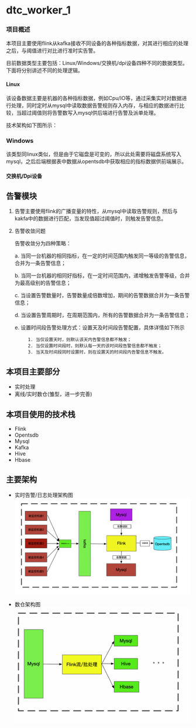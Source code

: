 # dtc_worker_1

### 项目概述

​		本项目主要使用flink从kafka接收不同设备的各种指标数据，对其进行相应的处理之后，与阈值进行对比进行准时实告警。

​		目前数据类型主要包括：Linux/Windows/交换机/dpi设备四种不同的数据类型。下面将分别讲述不同的处理逻辑。

#### Linux

​		该设备数据主要是机器的各种指标数据，例如Cpu/IO等，通过采集实时对数据进行处理，同时定时从mysql中读取数据告警规则存入内存，与相应的数据进行比较，当超过阈值则将告警数写入mysql供后端进行告警及派单处理。

技术架构如下图所示：

[](./image/实时告警处理架构图.png)

### Windows

​		该类型同linux类似，但是由于它磁盘是可变的，所以此处需要将磁盘系统写入mysql，之后后端根据表中数据从opentsdb中获取相应的指标数据供前端展示。

#### 交换机/Dpi设备

## 告警模块
1. 告警主要使用flink的广播变量的特性，从mysql中读取告警规则，然后与kakfa中的数据进行匹配，当发现值超过阈值时，则触发告警信息。
2. 告警收敛问题

    告警收敛分为四种策略：
    
    a. 当同一台机器的相同指标，在一定的时间范围内触发同一等级的告警信息，合并为一条告警信息；
    
    b. 当同一台机器的相同好指标，在一定时间范围内，递增触发告警等级，合并为最高级别的告警信息；
    
    c. 当设置告警数量时，告警数量成倍数增加，期间的告警数据合并为一条告警信息；
    
    d. 当设置告警周期时，在周期范围内，所有的告警数据合并为一条告警信息；
    
    e. 设置时间段告警处理方式：设置天及时间段告警配置，具体详情如下所示
    
            1. 当仅设置天时，则默认该天内告警信息都不触发；
            2. 当仅设置时间段时，则默认每一天的该时间段告警信息都不触发；
            3. 当天及时间段同时设置时，则在设置天的时间段内告警信息不触发。

## 本项目主要部分

- 实时处理
- 离线/实时数仓(雏型，进一步完善)

## 本项目使用的技术栈

- Flink
- Opentsdb
- Mysql
- Kafka
- Hive
- Hbase

## 主要架构

- 实时告警/日志处理架构图
  ![实时架构图](./image/实时告警处理架构图.png)


- 数仓架构图
  ![数仓架构](./image/数仓架构.png)



